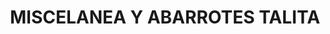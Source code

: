 ---
title: "MISCELANEA Y ABARROTES TALITA"
url: /mexicali/miscelanea-y-abarrotes-talita-avenida-francia/
shop: Lebensmittel
---